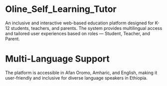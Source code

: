 # Oline_Self_Learning_Tutor
An inclusive and interactive web-based education platform designed for K-12 students, teachers, and parents. The system provides multilingual access and tailored user experiences based on roles — Student, Teacher, and Parent.
#  Multi-Language Support
The platform is accessible in Afan Oromo, Amharic, and English, making it user-friendly and inclusive for diverse language speakers in Ethiopia.
